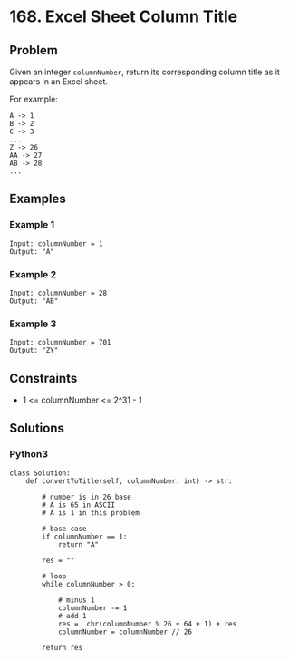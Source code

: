 # 168. Excel Sheet Column Title

## Problem

Given an integer `columnNumber`, return its corresponding column title as it appears in an Excel sheet.

For example:

```
A -> 1
B -> 2
C -> 3
...
Z -> 26
AA -> 27
AB -> 28 
...
```

## Examples

### Example 1

```
Input: columnNumber = 1
Output: "A"
```

### Example 2

```
Input: columnNumber = 28
Output: "AB"
```

### Example 3

```
Input: columnNumber = 701
Output: "ZY"
```

## Constraints

* 1 <= columnNumber <= 2^31 - 1

## Solutions

### Python3

```
class Solution:
    def convertToTitle(self, columnNumber: int) -> str:
        
        # number is in 26 base
        # A is 65 in ASCII
        # A is 1 in this problem
        
        # base case
        if columnNumber == 1:
            return "A"
        
        res = ""
        
        # loop
        while columnNumber > 0:
            
            # minus 1
            columnNumber -= 1
            # add 1
            res =  chr(columnNumber % 26 + 64 + 1) + res
            columnNumber = columnNumber // 26
        
        return res
```
